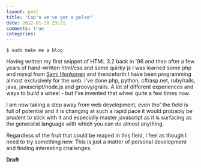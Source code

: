 ```yaml
---
layout: post
title: "Cap'n we've got a pulse"
date: 2012-01-28 23:21
comments: true
categories: 
---
```

```
$ sudo make me a blog
```

Having written my first snippet of HTML 3.2 back in '96 and then after a few years of hand-written html/css and some quirky js I was learned some php and mysql from [Sami Honkonen](http://www.samihonkonen.fi/) and thenceforth I have been programming almost exclusively for the web. I've done php, python, c#/asp.net, ruby/rails, java, javascript/node.js and groovy/grails. A lot of different experiences and ways to build a wheel - but I've invented that wheel quite a few times now.

I am now taking a step away from web development, even tho' the field is full of potential and it is changing at such a rapid pace it would probably be prudent to stick with it and especially master javascript as it is surfacing as the generalist language with which you can do almost anything.

Regardless of the fruit that could be reaped in this field, I feel as though I need to try something new. This is just a matter of personal development and finding interesting challenges.

**Draft**